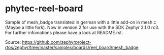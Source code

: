 # phytec-reel-board
Sample of mesh_badge translated in german with a little add-on in mesh.c  (Maybe a little fork).  Now in version 2 for use with the SDK Zephyr 2.1.0 rc3. For further infomations please have a look at README.rst.

Source: https://github.com/zephyrproject-rtos/zephyr/tree/master/samples/boards/reel_board/mesh_badge
